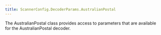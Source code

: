 ```yaml
---
title: ScannerConfig.DecoderParams.AustralianPostal
---
```


The AustralianPostal class provides access to parameters that are
 available for the AustralianPostal decoder.


